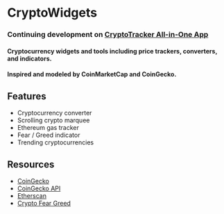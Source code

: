 # CryptoWidgets
### Continuing development on [CryptoTracker All-in-One App](https://github.com/mrmendoza171/cryptotracker)
#### Cryptocurrency widgets and tools including price trackers, converters, and indicators.
#### Inspired and modeled by CoinMarketCap and CoinGecko.

## Features
- Cryptocurrency converter
- Scrolling crypto marquee
- Ethereum gas tracker
- Fear / Greed indicator
- Trending cryptocurrencies

## Resources
- [CoinGecko](https://www.coingecko.com/)
- [CoinGecko API](https://www.coingecko.com/api/documentations/v3)
- [Etherscan](https://docs.etherscan.io/)
- [Crypto Fear Greed](https://alternative.me/crypto/fear-and-greed-index/)

